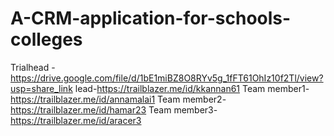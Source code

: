 # A-CRM-application-for-schools-colleges
Trialhead - https://drive.google.com/file/d/1bE1miBZ8O8RYv5g_1fFT61OhIz10f2Tl/view?usp=share_link
 lead-https://trailblazer.me/id/kkannan61
 Team member1- https://trailblazer.me/id/annamalai1
 Team member2- https://trailblazer.me/id/hamar23
 Team member3- https://trailblazer.me/id/aracer3
